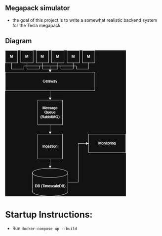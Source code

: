 ## Megapack simulator

- the goal of this project is to write a somewhat realistic backend system for the Tesla megapack

## Diagram

![System Diagram](imgs/system_design.jpg)


# Startup Instructions: 
- Run `docker-compose up --build`

